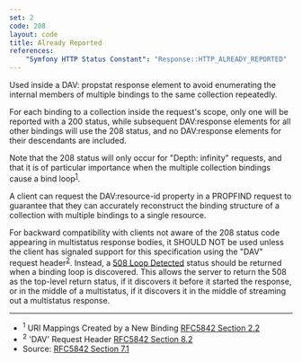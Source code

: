 ```yaml
---
set: 2
code: 208
layout: code
title: Already Reported
references:
    "Symfony HTTP Status Constant": "Response::HTTP_ALREADY_REPORTED"
---
```


Used inside a DAV: propstat response element to avoid enumerating the
internal members of multiple bindings to the same collection repeatedly.

For each binding to a collection inside the request's scope, only one
will be reported with a 200 status, while subsequent DAV:response
elements for all other bindings will use the 208 status, and no
DAV:response elements for their descendants are included.

Note that the 208 status will only occur for "Depth: infinity" requests,
and that it is of particular importance when the multiple collection
bindings cause a bind loop<sup>[1](#ref-1)</sup>.

A client can request the DAV:resource-id property in a PROPFIND request
to guarantee that they can accurately reconstruct the binding structure
of a collection with multiple bindings to a single resource.

For backward compatibility with clients not aware of the 208 status code
appearing in multistatus response bodies, it SHOULD NOT be used unless
the client has signaled support for this specification using the "DAV"
request header<sup>[2](#ref-2)</sup>. Instead, a
[508 Loop Detected]({{site.baseurl}}/508) status should be returned when a binding loop
is discovered. This allows the server to return the 508 as the top-level
return status, if it discovers it before it started the response, or in
the middle of a multistatus, if it discovers it in the middle of
streaming out a multistatus response.

---

* <span id="ref-1"><sup>1</sup> URI Mappings Created by a New Binding
[RFC5842 Section 2.2][2]</span>
* <span id="ref-2"><sup>2</sup> 'DAV' Request Header
[RFC5842 Section 8.2][3]</span>
* Source: [RFC5842 Section 7.1][1]

[1]: <http://tools.ietf.org/html/rfc5842#section-7.1>
[2]: <http://tools.ietf.org/html/rfc5842#section-2.2>
[3]: <http://tools.ietf.org/html/rfc5842#section-8.2>
